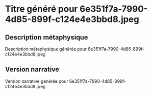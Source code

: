# Titre généré pour 6e351f7a-7990-4d85-899f-c124e4e3bbd8.jpeg

## Description métaphysique
Description métaphysique générée pour 6e351f7a-7990-4d85-899f-c124e4e3bbd8.jpeg

## Version narrative
Version narrative générée pour 6e351f7a-7990-4d85-899f-c124e4e3bbd8.jpeg
